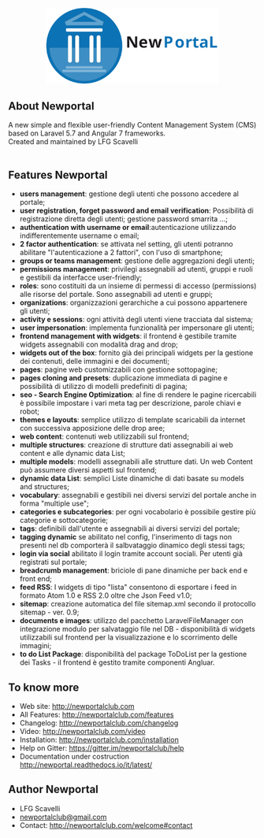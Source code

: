<p align="center"><img src="./logonewportal.svg" width="350"></p>

## About Newportal

A new simple and flexible user-friendly Content Management System (CMS) based on Laravel 5.7 and Angular 7 frameworks.<br /> 
Created and maintained by LFG Scavelli<br /><br />

## Features Newportal

- **users management**: gestione degli utenti che possono accedere al portale;
- **user registration, forget password and email verification**: Possibilità di registrazione diretta degli utenti; gestione password smarrita ...;
- **authentication with username or email**:autenticazione utilizzando indifferentemente username o email;
- **2 factor authentication**: se attivata nel setting, gli utenti potranno abilitare "l'autenticazione a 2 fattori", con l'uso di smartphone;
- **groups or teams management**: gestione delle aggregazioni degli utenti;
- **permissions management**: privilegi assegnabili ad utenti, gruppi e ruoli e gestibili da interfacce user-friendly;
- **roles**: sono costituiti da un insieme di permessi di accesso (permissions) alle risorse del portale. Sono assegnabili ad utenti e gruppi;
- **organizations**: organizzazioni gerarchiche a cui possono appartenere gli utenti;
- **activity e sessions**: ogni attività degli utenti viene tracciata dal sistema;
- **user impersonation**: implementa funzionalità per impersonare gli utenti;
- **frontend management with widgets**: il frontend è gestibile tramite widgets assegnabili con modalità drag and drop;
- **widgets out of the box**: fornito già dei principali widgets per la gestione dei contenuti, delle immagini e dei documenti;
- **pages**: pagine web customizzabili con gestione sottopagine;
- **pages cloning and presets**: duplicazione immediata di pagine e possibilità di utilizzo di modelli predefiniti di pagina;
- **seo - Search Engine Optimization**: al fine di rendere le pagine ricercabili è possibile impostare i vari meta tag per descrizione, parole chiavi e robot;
- **themes e layouts**: semplice utilizzo di template scaricabili da internet con successiva apposizione delle drop aree;
- **web content**: contenuti web utilizzabili sul frontend;
- **multiple structures**: creazione di strutture dati assegnabili ai web content e alle dynamic data List;
- **multiple models**: modelli assegnabili alle strutture dati. Un web Content può assumere diversi aspetti sul frontend;
- **dynamic data List**: semplici Liste dinamiche di dati basate su models and structures;
- **vocabulary**: assegnabili e gestibili nei diversi servizi del portale anche in forma "multiple use";
- **categories e subcategories**: per ogni vocabolario è possibile gestire più categorie e sottocategorie;
- **tags**: definibili dall'utente e assegnabili ai diversi servizi del portale;
- **tagging dynamic** se abilitato nel config, l'inserimento di tags non presenti nel db comporterà il salbvataggio dinamico degli stessi tags;
- **login via social** abilitato il login tramite account sociali. Per utenti già registrati sul portale;
- **breadcrumb management**: briciole di pane dinamiche per back end e front end;
- **feed RSS**: I widgets di tipo "lista" consentono di esportare i feed in formato Atom 1.0 e RSS 2.0 oltre che Json Feed v1.0;
- **sitemap**: creazione automatica del file sitemap.xml secondo il protocollo sitemap - ver. 0.9;
- **documents e images**: utilizzo del pacchetto LaravelFileManager con integrazione modulo per salvataggio file nel DB - disponibilità di widgets utilizzabili sul frontend per la visualizzazione e lo scorrimento delle immagini;
- **to do List Package**: disponibilità del package ToDoList per la gestione dei Tasks - il frontend è gestito tramite componenti Angluar.

## To know more

- Web site: http://newportalclub.com<br />
- All Features: http://newportalclub.com/features<br />
- Changelog: http://newportalclub.com/changelog<br />
- Video: http://newportalclub.com/video<br />
- Installation: http://newportalclub.com/installation<br />
- Help on Gitter: https://gitter.im/newportalclub/help<br />
- Documentation under costruction http://newportal.readthedocs.io/it/latest/

## Author Newportal

- LFG Scavelli
- newportalclub@gmail.com
- Contact: http://newportalclub.com/welcome#contact